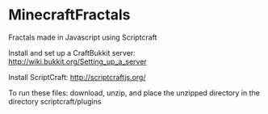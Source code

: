MinecraftFractals
=================

Fractals made in Javascript using Scriptcraft

Install and set up a CraftBukkit server: http://wiki.bukkit.org/Setting_up_a_server

Install ScriptCraft: http://scriptcraftjs.org/

To run these files: download, unzip, and place the unzipped directory in the directory scriptcraft/plugins
